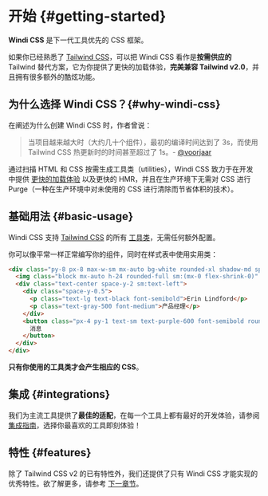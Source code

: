 [tailwind css]: https://tailwindcss.com/docs
[discussions]: https://github.com/windicss/windicss/discussions
[GitHub Issues]: https://github.com/windicss/windicss/issues?q=is%3Aissue+is%3Aopen+sort%3Aupdated-desc
[GitHub Discussions]: https://github.com/windicss/windicss/discussions
[autoprefixer]: https://autoprefixer.github.io/
[utilities reference]: /utilities/
[utilities]: /utilities/
[directives]: /features/directives

[video comparison]: https://twitter.com/antfu7/status/1361398324587163648
[options]: /guide/configuration
[features]: /features/

# 开始 {#getting-started}

**Windi CSS** 是下一代工具优先的 CSS 框架。

如果你已经熟悉了 [Tailwind CSS]，可以把 Windi CSS 看作是**按需供应的** Tailwind 替代方案，它为你提供了更快的加载体验，**完美兼容 Tailwind v2.0**，并且拥有很多额外的酷炫功能。

## 为什么选择 Windi CSS？{#why-windi-css}

在阐述为什么创建 Windi CSS 时，作者曾说：

> 当项目越来越大时（大约几十个组件），最初的编译时间达到了 3s，而使用 Tailwind CSS 热更新时的时间甚至超过了 1s。- [@voorjaar](https://github.com/voorjaar)

通过扫描 HTML 和 CSS 按需生成工具类（utilities），Windi CSS 致力于在开发中提供 [更快的加载体验][video comparison] 以及更快的 HMR，并且在生产环境下无需对 CSS 进行 Purge（一种在生产环境中对未使用的 CSS 进行清除而节省体积的技术）。

## 基础用法 {#basic-usage}

Windi CSS 支持 [Tailwind CSS] 的所有 [工具类][utilities]，无需任何额外配置。

你可以像平常一样正常编写你的组件，同时在样式表中使用实用类：

```html
<div class="py-8 px-8 max-w-sm mx-auto bg-white rounded-xl shadow-md space-y-2 sm:(py-4 flex items-center space-y-0 space-x-6)">
  <img class="block mx-auto h-24 rounded-full sm:(mx-0 flex-shrink-0)" src="/img/erin-lindford.jpg" alt="Woman's Face" />
  <div class="text-center space-y-2 sm:text-left">
    <div class="space-y-0.5">
      <p class="text-lg text-black font-semibold">Erin Lindford</p>
      <p class="text-gray-500 font-medium">产品经理</p>
    </div>
    <button class="px-4 py-1 text-sm text-purple-600 font-semibold rounded-full border border-purple-200 hover:(text-white bg-purple-600 border-transparent) focus:(outline-none ring-2 ring-purple-600 ring-offset-2)">
      消息
    </button>
  </div>
</div>
```

**只有你使用的工具类才会产生相应的 CSS**。

## 集成 {#integrations}

我们为主流工具提供了**最佳的适配**，在每一个工具上都有最好的开发体验，请参阅 [集成指南](/guide/installation)，选择你最喜欢的工具即刻体验！

## 特性 {#features}

除了 Tailwind CSS v2 的已有特性外，我们还提供了只有 Windi CSS 才能实现的优秀特性。欲了解更多，请参考 [下一章节][features]。
